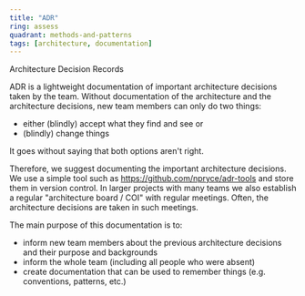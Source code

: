 ```yaml
---
title: "ADR"
ring: assess
quadrant: methods-and-patterns
tags: [architecture, documentation]
---
```


Architecture Decision Records

ADR is a lightweight documentation of important architecture decisions taken by the team.
Without documentation of the architecture and the architecture decisions, new team members can only do two things:

- either (blindly) accept what they find and see or
- (blindly) change things

It goes without saying that both options aren't right.

Therefore, we suggest documenting the important architecture decisions. We use a simple tool such as https://github.com/npryce/adr-tools and store them in version control.
In larger projects with many teams we also establish a regular "architecture board / COI" with regular meetings.
Often, the architecture decisions are taken in such meetings.

The main purpose of this documentation is to:

- inform new team members about the previous architecture decisions and their purpose and backgrounds
- inform the whole team (including all people who were absent)
- create documentation that can be used to remember things (e.g. conventions, patterns, etc.)
